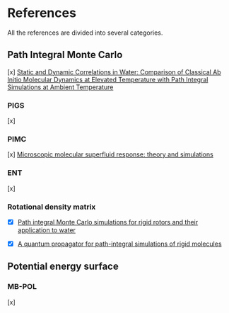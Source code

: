 # References

All the references are divided into several categories.

## Path Integral Monte Carlo

[x] [Static and Dynamic Correlations in Water: Comparison of Classical Ab Initio Molecular Dynamics at Elevated Temperature with Path Integral Simulations at Ambient Temperature](https://pubs.acs.org/doi/abs/10.1021/acs.jctc.1c01223)

### PIGS

[x]

### PIMC

[x] [Microscopic molecular superfluid response: theory and simulations](https://arxiv.org/abs/1710.02685)

### ENT

[x]

### Rotational density matrix

- [x] [Path integral Monte Carlo simulations for rigid rotors and their application to water](https://www.tandfonline.com/doi/abs/10.1080/00268976.2010.528202)

- [x] [A quantum propagator for path-integral simulations of rigid molecules](https://aip.scitation.org/doi/10.1063/1.3544214)

## Potential energy surface

### MB-POL

[x]

